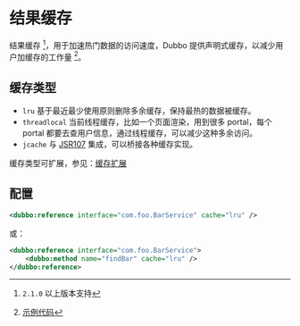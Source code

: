 # 结果缓存

结果缓存 [^1]，用于加速热门数据的访问速度，Dubbo 提供声明式缓存，以减少用户加缓存的工作量 [^2]。

## 缓存类型

* `lru` 基于最近最少使用原则删除多余缓存，保持最热的数据被缓存。
* `threadlocal` 当前线程缓存，比如一个页面渲染，用到很多 portal，每个 portal 都要去查用户信息，通过线程缓存，可以减少这种多余访问。
* `jcache` 与 [JSR107](http://jcp.org/en/jsr/detail?id=107%27) 集成，可以桥接各种缓存实现。

缓存类型可扩展，参见：[缓存扩展](http://dubbo.apache.org/zh-cn/docs/dev/impls/cache.html)

## 配置

```xml
<dubbo:reference interface="com.foo.BarService" cache="lru" />
```

或：

```xml
<dubbo:reference interface="com.foo.BarService">
    <dubbo:method name="findBar" cache="lru" />
</dubbo:reference>
```

[^1]: `2.1.0` 以上版本支持
[^2]: [示例代码](https://github.com/apache/dubbo-samples/tree/master/dubbo-samples-cache)
